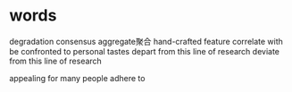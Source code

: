 # words

degradation
consensus
aggregate聚合
hand-crafted feature
correlate with 
be confronted to personal tastes
depart from this line of research
deviate from this line of research

appealing for many people
adhere to 
